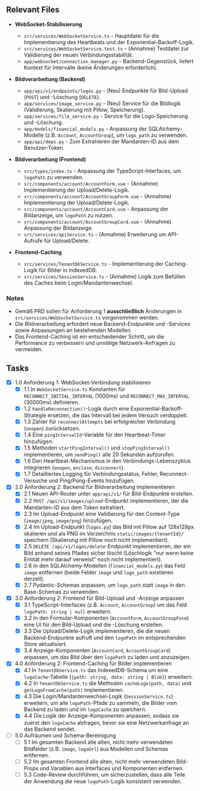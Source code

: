 ## Relevant Files

- **WebSocket-Stabilisierung**
  - `src/services/WebSocketService.ts` - Hauptdatei für die Implementierung des Heartbeats und der Exponential-Backoff-Logik.
  - `src/services/WebSocketService.test.ts` - (Annahme) Testdatei zur Validierung der neuen Verbindungsstabilität.
  - `app/websocket/connection_manager.py` - Backend-Gegenstück, liefert Kontext für Intervalle (keine Änderungen erforderlich).

- **Bildverarbeitung (Backend)**
  - `app/api/v1/endpoints/logos.py` - (Neu) Endpunkte für Bild-Upload (`POST`) und -Löschung (`DELETE`).
  - `app/services/image_service.py` - (Neu) Service für die Bildlogik (Validierung, Skalierung mit Pillow, Speicherung).
  - `app/services/file_service.py` - Service für die Logo-Speicherung und -Löschung.
  - `app/models/financial_models.py` - Anpassung der SQLAlchemy-Modelle (z.B. `Account`, `AccountGroup`), um `logo_path` zu verwenden.
  - `app/api/deps.py` - Zum Extrahieren der Mandanten-ID aus dem Benutzer-Token.

- **Bildverarbeitung (Frontend)**
  - `src/types/index.ts` - Anpassung der TypeScript-Interfaces, um `logoPath` zu verwenden.
  - `src/components/account/AccountForm.vue` - (Annahme) Implementierung der Upload/Delete-Logik.
  - `src/components/account/AccountGroupForm.vue` - (Annahme) Implementierung der Upload/Delete-Logik.
  - `src/components/account/AccountCard.vue` - Anpassung der Bildanzeige, um `logoPath` zu nutzen.
  - `src/components/account/AccountGroupCard.vue` - (Annahme) Anpassung der Bildanzeige.
  - `src/services/apiService.ts` - (Annahme) Erweiterung um API-Aufrufe für Upload/Delete.

- **Frontend-Caching**
  - `src/services/TenantDbService.ts` - Implementierung der Caching-Logik für Bilder in IndexedDB.
  - `src/services/SessionService.ts` - (Annahme) Logik zum Befüllen des Caches beim Login/Mandantenwechsel.

### Notes

- Gemäß PRD sollen für Anforderung 1 **ausschließlich** Änderungen in `src/services/WebSocketService.ts` vorgenommen werden.
- Die Bildverarbeitung erfordert neue Backend-Endpunkte und -Services sowie Anpassungen an bestehenden Modellen.
- Das Frontend-Caching ist ein entscheidender Schritt, um die Performance zu verbessern und unnötige Netzwerk-Anfragen zu vermeiden.

## Tasks

- [x] 1.0 Anforderung 1: WebSocket-Verbindung stabilisieren
  - [x] 1.1 In `WebSocketService.ts` Konstanten für `RECONNECT_INITIAL_INTERVAL` (1000ms) und `RECONNECT_MAX_INTERVAL` (30000ms) definieren.
  - [x] 1.2 `handleReconnection()`-Logik durch eine Exponential-Backoff-Strategie ersetzen, die das Intervall bei jedem Versuch verdoppelt.
  - [x] 1.3 Zähler für `reconnectAttempts` bei erfolgreicher Verbindung (`onopen`) zurücksetzen.
  - [x] 1.4 Eine `pingIntervalId`-Variable für den Heartbeat-Timer hinzufügen.
  - [x] 1.5 Methoden `startPingInterval()` und `stopPingInterval()` implementieren, um `sendPing()` alle 20 Sekunden aufzurufen.
  - [x] 1.6 Den Heartbeat-Mechanismus in den Verbindungs-Lebenszyklus integrieren (`onopen`, `onclose`, `disconnect`).
  - [x] 1.7 Detailliertes Logging für Verbindungsstatus, Fehler, Reconnect-Versuche und Ping/Pong-Events hinzufügen.

- [x] 2.0 Anforderung 2: Backend für Bildverarbeitung implementieren
  - [x] 2.1 Neuen API-Router unter `app/api/v1/` für Bild-Endpunkte erstellen.
  - [x] 2.2 `POST /api/v1/images/upload`-Endpunkt implementieren, der die Mandanten-ID aus dem Token extrahiert.
  - [x] 2.3 Im Upload-Endpunkt eine Validierung für den Content-Type (`image/jpeg`, `image/png`) hinzufügen.
  - [x] 2.4 Im Upload-Endpunkt (`logos.py`) das Bild mit Pillow auf 128x128px skalieren und als PNG im Verzeichnis `static/images/{tenantId}/` speichern (Skalierung mit Pillow noch nicht implementiert).
  - [x] 2.5 `DELETE /api/v1/logos/delete`-Endpunkt implementieren, der ein Bild anhand seines Pfades sicher löscht (Löschlogik "nur wenn keine Entität mehr darauf verweist" noch nicht implementiert).
  - [x] 2.6 In den SQLAlchemy-Modellen (`financial_models.py`) das Feld `image` entfernen (beide Felder `image` und `logo_path` existieren derzeit).
  - [x] 2.7 Pydantic-Schemas anpassen, um `logo_path` statt `image` in den Base-Schemas zu verwenden.

- [x] 3.0 Anforderung 2: Frontend für Bild-Upload und -Anzeige anpassen
  - [x] 3.1 TypeScript-Interfaces (z.B. `Account`, `AccountGroup`) um das Feld `logoPath: string | null` erweitern.
  - [x] 3.2 In den Formular-Komponenten (`AccountForm`, `AccountGroupForm`) eine UI für den Bild-Upload und die -Löschung erstellen.
  - [x] 3.3 Die Upload/Delete-Logik implementieren, die die neuen Backend-Endpunkte aufruft und den `logoPath` im entsprechenden Store aktualisiert.
  - [x] 3.4 Anzeige-Komponenten (`AccountCard`, `AccountGroupCard`) anpassen, um das Bild über den `logoPath` zu laden und anzuzeigen.

- [x] 4.0 Anforderung 2: Frontend-Caching für Bilder implementieren
  - [x] 4.1 In `TenantDbService.ts` das IndexedDB-Schema um eine `logoCache`-Tabelle (`{path: string, data: string | Blob}`) erweitern.
  - [x] 4.2 In `TenantDbService.ts` die Methoden `cacheLogo(path, data)` und `getLogoFromCache(path)` implementieren.
  - [x] 4.3 Die Login/Mandantenwechsel-Logik (`SessionService.ts`) erweitern, um alle `logoPath`-Pfade zu sammeln, die Bilder vom Backend zu laden und im `logoCache` zu speichern.
  - [x] 4.4 Die Logik der Anzeige-Komponenten anpassen, sodass sie zuerst den `logoCache` abfragen, bevor sie eine Netzwerkanfrage an das Backend sendet.

- [ ] 5.0 Aufräumen und Schema-Bereinigung
  - [ ] 5.1 Im gesamten Backend alle alten, nicht mehr verwendeten Bildfelder (z.B. `image`, `logoUrl`) aus Modellen und Schemas entfernen.
  - [ ] 5.2 Im gesamten Frontend alle alten, nicht mehr verwendeten Bild-Props und Variablen aus Interfaces und Komponenten entfernen.
  - [ ] 5.3 Code-Review durchführen, um sicherzustellen, dass alle Teile der Anwendung die neue `logoPath`-Logik konsistent verwenden.
